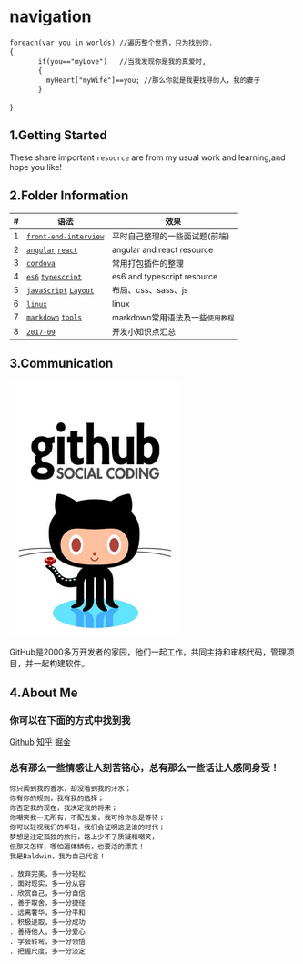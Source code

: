 # navigation

```
foreach(var you in worlds) //遍历整个世界，只为找到你.
{
       if(you=="myLove")   //当我发现你是我的真爱时,
       {
         myHeart["myWife"]==you; //那么你就是我要找寻的人，我的妻子
       }

}
```

## 1.Getting Started

These share important `resource` are from my usual work and learning,and hope you like!

## 2.Folder Information
|#|语法|效果|
|---|---|----
|1|[`front-end-interview`](https://github.com/niceboybao/baldwin/tree/master/front-end-interview)|平时自己整理的一些面试题(前端)
|2|[`angular`](https://github.com/niceboybao/baldwin/tree/master/angular) [`react`](https://github.com/niceboybao/baldwin/tree/master/react)|angular and react resource
|3|[`cordova`](https://github.com/niceboybao/baldwin/tree/master/cordova)|常用打包插件的整理
|4|[`es6`](https://github.com/niceboybao/baldwin/tree/master/es6) [`typescript`](https://github.com/niceboybao/baldwin/tree/master/typescript)|es6 and typescript resource
|5|[`javaScript`](https://github.com/niceboybao/baldwin/tree/master/javaScript) [`Layout`](https://github.com/niceboybao/baldwin/tree/master/Layout)|布局、css、sass、js
|6|[`linux`](https://github.com/niceboybao/baldwin/tree/master/linux)|linux
|7|[`markdown`](https://github.com/niceboybao/baldwin/tree/master/markdown) [`tools`](https://github.com/niceboybao/baldwin/tree/master/tools)|markdown常用语法及一些`使用教程`
|8|[`2017-09`](https://github.com/niceboybao/baldwin/blob/master/2017-09.md)|开发小知识点汇总


## 3.Communication

![](static/images/tools/github.jpeg)

GitHub是2000多万开发者的家园，他们一起工作，共同主持和审核代码，管理项目，并一起构建软件。

## 4.About Me

### 你可以在下面的方式中找到我

[Github](https://github.com/niceboybao) [知乎](https://www.zhihu.com/people/baldwin9191) [掘金](https://juejin.im/collection/58eca3746a22654fd3f92026)

### 总有那么一些情感让人刻苦铭心，总有那么一些话让人感同身受！

```
你只闻到我的香水，却没看到我的汗水；
你有你的规则，我有我的选择；
你否定我的现在，我决定我的将来；
你嘲笑我一无所有，不配去爱，我可怜你总是等待；
你可以轻视我们的年轻，我们会证明这是谁的时代；
梦想是注定孤独的旅行，路上少不了质疑和嘲笑，
但那又怎样，哪怕遍体鳞伤，也要活的漂亮！
我是Baldwin，我为自己代言！
```

```
. 放弃完美，多一分轻松
. 面对现实，多一分从容
. 欣赏自己，多一分自信
. 善于取舍，多一分捷径
. 远离奢华，多一分平和
. 积极进取，多一分成功
. 善待他人，多一分爱心
. 学会转弯，多一分领悟
. 把握尺度，多一分淡定
```

